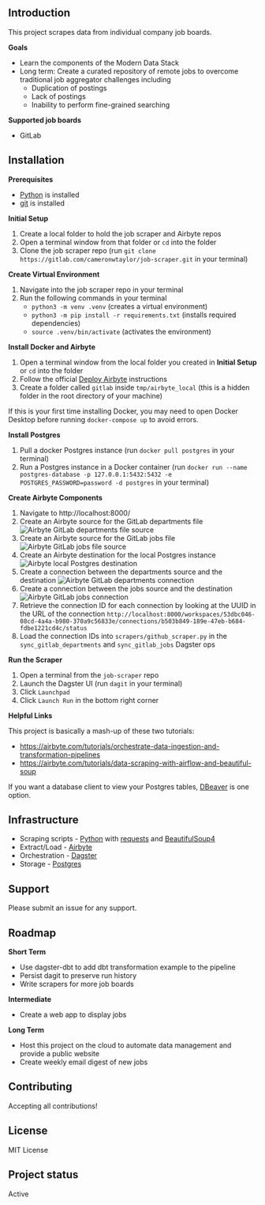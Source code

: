 ## Introduction
This project scrapes data from individual company job boards. 

**Goals**
* Learn the components of the Modern Data Stack
* Long term: Create a curated repository of remote jobs to overcome traditional job aggregator challenges including
    * Duplication of postings
    * Lack of postings
    * Inability to perform fine-grained searching

**Supported job boards**
* GitLab

## Installation

**Prerequisites**
* [Python](https://www.python.org/downloads/) is installed
* [git](https://git-scm.com/book/en/v2/Getting-Started-Installing-Git) is installed

**Initial Setup**
1. Create a local folder to hold the job scraper and Airbyte repos
2. Open a terminal window from that folder or `cd` into the folder
3. Clone the job scraper repo (run `git clone https://gitlab.com/cameronwtaylor/job-scraper.git` in your terminal)

**Create Virtual Environment**
1. Navigate into the job scraper repo in your terminal
2. Run the following commands in your terminal
    * `python3 -m venv .venv` (creates a virtual environment)
    * `python3 -m pip install -r requirements.txt` (installs required dependencies)
    * `source .venv/bin/activate` (activates the environment)

**Install Docker and Airbyte**
1. Open a terminal window from the local folder you created in **Initial Setup** or `cd` into the folder
2. Follow the official [Deploy Airbyte](https://docs.airbyte.com/quickstart/deploy-airbyte) instructions
3. Create a folder called `gitlab` inside `tmp/airbyte_local` (this is a hidden folder in the root directory of your machine)

If this is your first time installing Docker, you may need to open Docker Desktop before running `docker-compose up` to avoid errors.

**Install Postgres**
1. Pull a docker Postgres instance (run `docker pull postgres` in your terminal)
2. Run a Postgres instance in a Docker container (run `docker run --name postgres-database -p 127.0.0.1:5432:5432 -e POSTGRES_PASSWORD=password -d postgres` in your terminal)

**Create Airbyte Components**
1. Navigate to http://localhost:8000/
2. Create an Airbyte source for the GitLab departments file
![Airbyte GitLab departments file source](/images/airbyte_gitlab_departments_source.png)
2. Create an Airbyte source for the GitLab jobs file
![Airbyte GitLab jobs file source](/images/airbyte_gitlab_jobs_source.png)
3. Create an Airbyte destination for the local Postgres instance
![Airbyte local Postgres destination](/images/airbyte_postgres_destination.png)
4. Create a connection between the departments source and the destination
![Airbyte GitLab departments connection](/images/airbyte_gitlab_departments_connection.png)
5. Create a connection between the jobs source and the destination
![Airbyte GitLab jobs connection](/images/airbyte_gitlab_jobs_connection.png)
6. Retrieve the connection ID for each connection by looking at the UUID in the URL of the connection
`http://localhost:8000/workspaces/53dbc046-08cd-4a4a-b980-370a9c56833e/connections/b503b849-189e-47eb-b684-fdbe1221cd4c/status`
7. Load the connection IDs into `scrapers/github_scraper.py` in the `sync_gitlab_departments` and `sync_gitlab_jobs` Dagster ops

**Run the Scraper**
1. Open a terminal from the `job-scraper` repo
2. Launch the Dagster UI (run `dagit` in your terminal)
3. Click `Launchpad`
4. Click `Launch Run` in the bottom right corner

**Helpful Links**

This project is basically a mash-up of these two tutorials:
* https://airbyte.com/tutorials/orchestrate-data-ingestion-and-transformation-pipelines
* https://airbyte.com/tutorials/data-scraping-with-airflow-and-beautiful-soup

If you want a database client to view your Postgres tables, [DBeaver](https://dbeaver.io/download/) is one option.

## Infrastructure
* Scraping scripts - [Python](https://www.python.org/) with [requests](https://docs.python-requests.org/en/latest/) and [BeautifulSoup4](https://www.crummy.com/software/BeautifulSoup/bs4/doc/)
* Extract/Load - [Airbyte](https://airbyte.com/)
* Orchestration - [Dagster](https://dagster.io/)
* Storage - [Postgres](https://www.postgresql.org/)

## Support
Please submit an issue for any support. 

## Roadmap

**Short Term**
* Use dagster-dbt to add dbt transformation example to the pipeline
* Persist dagit to preserve run history
* Write scrapers for more job boards

**Intermediate**
* Create a web app to display jobs

**Long Term**
* Host this project on the cloud to automate data management and provide a public website
* Create weekly email digest of new jobs

## Contributing
Accepting all contributions!

## License
MIT License

## Project status
Active
